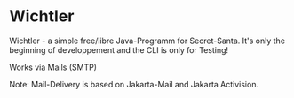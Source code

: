 # Wichtler
Wichtler - a simple free/libre Java-Programm for Secret-Santa. It's only the beginning of developpement and the CLI is only for Testing!

Works via Mails (SMTP)

Note: Mail-Delivery is based on Jakarta-Mail and Jakarta Activision.
